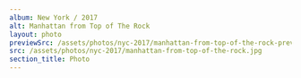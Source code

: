 ```yaml
---
album: New York / 2017
alt: Manhattan from Top of The Rock
layout: photo
previewSrc: /assets/photos/nyc-2017/manhattan-from-top-of-the-rock-preview.jpg
src: /assets/photos/nyc-2017/manhattan-from-top-of-the-rock.jpg
section_title: Photo
---
```

